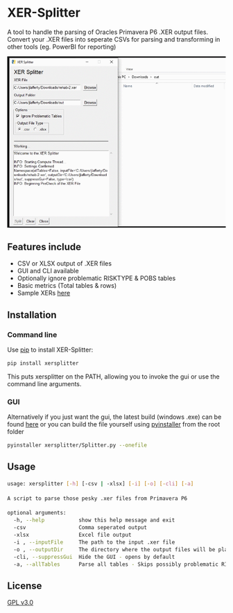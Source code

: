 # XER-Splitter

A tool to handle the parsing of Oracles Primavera P6 .XER output files.
Convert your .XER files into seperate CSVs for parsing and transforming in other tools (eg. PowerBI for reporting)

![Gui Running](doc/running.gif)

## Features include

- CSV or XLSX output of .XER files
- GUI and CLI available
- Optionally ignore problematic RISKTYPE & POBS tables
- Basic metrics (Total tables & rows)
- Sample XERs [here](tests/Example-XERs)

## Installation

### Command line

Use [pip](https://pypi.org/project/xersplitter/) to install XER-Splitter:

```bash
pip install xersplitter
```

This puts xersplitter on the PATH, allowing you to invoke the gui or use the command line arguments.

### GUI

Alternatively if you just want the gui, the latest build (windows .exe) can be found [here](https://github.com/JaiLaff/XER-Splitter/tree/master/dist) or you can build the file yourself using [pyinstaller](https://pypi.org/project/PyInstaller/) from the root folder

```bash
pyinstaller xersplitter/Splitter.py --onefile
```

## Usage

```bash
usage: xersplitter [-h] [-csv | -xlsx] [-i] [-o] [-cli] [-a]

A script to parse those pesky .xer files from Primavera P6

optional arguments:
  -h, --help           show this help message and exit
  -csv                 Comma seperated output
  -xlsx                Excel file output
  -i , --inputFile     The path to the input .xer file
  -o , --outputDir     The directory where the output files will be placed
  -cli, --suppressGui  Hide the GUI - opens by default
  -a, --allTables      Parse all tables - Skips possibly problematic RISKTYPE & POBS tables by default
```

## License

[GPL v3.0](https://github.com/JaiLaff/XER-Splitter/blob/master/LICENSE)
